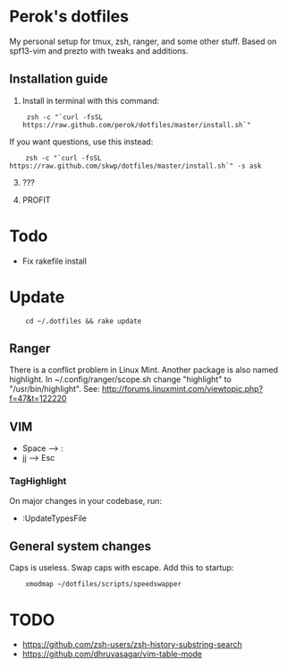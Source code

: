 # Perok's dotfiles

My personal setup for tmux, zsh, ranger, and some other stuff.
Based on spf13-vim and prezto with tweaks and additions.

Installation guide
-----------------

1. Install in terminal with this command:

        zsh -c "`curl -fsSL https://raw.github.com/perok/dotfiles/master/install.sh`"

  If you want questions, use this instead:

        zsh -c "`curl -fsSL https://raw.github.com/skwp/dotfiles/master/install.sh`" -s ask

3. ???

4. PROFIT

# Todo

* Fix rakefile install

# Update

        cd ~/.dotfiles && rake update

## Ranger

There is a conflict problem in Linux Mint.
Another package is also named highlight.
In ~/.config/ranger/scope.sh change "highlight" to "/usr/bin/highlight".
See: http://forums.linuxmint.com/viewtopic.php?f=47&t=122220

## VIM

* Space --> :
* jj --> Esc

### TagHighlight

On major changes in your codebase, run:

* :UpdateTypesFile

## General system changes

Caps is useless. Swap caps with escape. Add this to startup:

        xmodmap ~/dotfiles/scripts/speedswapper

# TODO

* https://github.com/zsh-users/zsh-history-substring-search
* https://github.com/dhruvasagar/vim-table-mode

